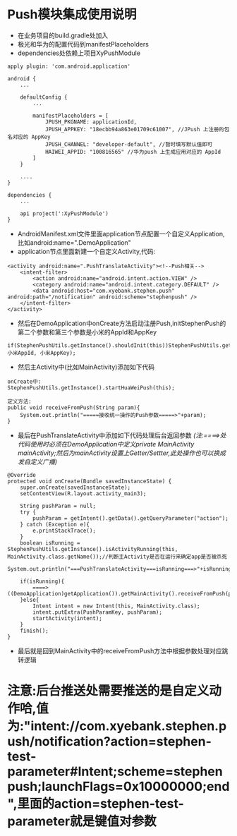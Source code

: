 # Push模块集成使用说明
* 在业务项目的build.gradle处加入
* 极光和华为的配置代码到manifestPlaceholders
* dependencies处依赖上项目XyPushModule

```
apply plugin: 'com.android.application'

android {
    ...

    defaultConfig {
        ...

        manifestPlaceholders = [
            JPUSH_PKGNAME: applicationId,
            JPUSH_APPKEY: "18ecbb94a863e01709c61007", //JPush 上注册的包名对应的 AppKey
            JPUSH_CHANNEL: "developer-default", //暂时填写默认值即可
            HAIWEI_APPID: "100816565" //华为push 上生成应用对应的 AppId
        ]
    }

    ....
}

dependencies {
    ...

    api project(':XyPushModule')
}
```

* AndroidManifest.xml文件里面application节点配置一个自定义Application,比如android:name=".DemoApplication"
* application节点里面新建一个自定义Activity,代码:

```
<activity android:name=".PushTranslateActivity"><!--Push相关-->
    <intent-filter>
        <action android:name="android.intent.action.VIEW" />
        <category android:name="android.intent.category.DEFAULT" />
        <data android:host="com.xyebank.stephen.push" android:path="/notification" android:scheme="stephenpush" />
    </intent-filter>
</activity>
```

* 然后在DemoApplication中onCreate方法启动注册Push,initStephenPush的第二个参数和第三个参数是小米的AppId和AppKey

```
if(StephenPushUtils.getInstance().shouldInit(this))StephenPushUtils.getInstance().initStephenPush(this,true, 小米AppId, 小米AppKey);
```

* 然后主Activity中(比如MainActivity)添加如下代码

```
onCreate中:
StephenPushUtils.getInstance().startHuaWeiPush(this);

定义方法:
public void receiveFromPush(String param){
    System.out.println("=====接收统一操作的Push参数=====>"+param);
}
```

* 最后在PushTranslateActivity中添加如下代码处理后台返回参数 *(注:====>处代码使用时必须在DemoApplication中定义private MainActivity mainActivity;然后为mainActivity设置上Getter/Settter,此处操作也可以换成发自定义广播)*

```
@Override
protected void onCreate(Bundle savedInstanceState) {
    super.onCreate(savedInstanceState);
    setContentView(R.layout.activity_main3);

    String pushParam = null;
    try {
        pushParam = getIntent().getData().getQueryParameter("action");
    } catch (Exception e){
        e.printStackTrace();
    }
    boolean isRunning = StephenPushUtils.getInstance().isActivityRunning(this, MainActivity.class.getName());//判断主Activity是否在运行来确定app是否被杀死
    System.out.println("===PushTranslateActivity===isRunning===>"+isRunning+"==pushParam===>"+pushParam);

    if(isRunning){
        ====>((DemoApplication)getApplication()).getMainActivity().receiveFromPush(pushParam);
    }else{
        Intent intent = new Intent(this, MainActivity.class);
        intent.putExtra(PushParamKey, pushParam);
        startActivity(intent);
    }
    finish();
}
```

* 最后就是回到MainActivity中的receiveFromPush方法中根据参数处理对应跳转逻辑

# 注意:后台推送处需要推送的是自定义动作哈,值为:"intent://com.xyebank.stephen.push/notification?action=stephen-test-parameter#Intent;scheme=stephenpush;launchFlags=0x10000000;end",里面的action=stephen-test-parameter就是键值对参数